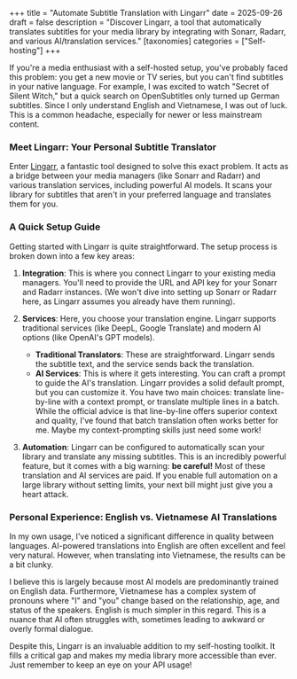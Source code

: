 +++
title = "Automate Subtitle Translation with Lingarr"
date = 2025-09-26
draft = false
description = "Discover Lingarr, a tool that automatically translates subtitles for your media library by integrating with Sonarr, Radarr, and various AI/translation services."
[taxonomies]
categories = ["Self-hosting"]
+++

If you're a media enthusiast with a self-hosted setup, you've probably faced this problem: you get a new movie or TV series, but you can't find subtitles in your native language. For example, I was excited to watch "Secret of Silent Witch," but a quick search on OpenSubtitles only turned up German subtitles. Since I only understand English and Vietnamese, I was out of luck. This is a common headache, especially for newer or less mainstream content.

### Meet Lingarr: Your Personal Subtitle Translator

Enter [Lingarr](https://github.com/lingarr-translate/lingarr), a fantastic tool designed to solve this exact problem. It acts as a bridge between your media managers (like Sonarr and Radarr) and various translation services, including powerful AI models. It scans your library for subtitles that aren't in your preferred language and translates them for you.

### A Quick Setup Guide

Getting started with Lingarr is quite straightforward. The setup process is broken down into a few key areas:

1.  **Integration**: This is where you connect Lingarr to your existing media managers. You'll need to provide the URL and API key for your Sonarr and Radarr instances. (We won't dive into setting up Sonarr or Radarr here, as Lingarr assumes you already have them running).

2.  **Services**: Here, you choose your translation engine. Lingarr supports traditional services (like DeepL, Google Translate) and modern AI options (like OpenAI's GPT models).
    *   **Traditional Translators**: These are straightforward. Lingarr sends the subtitle text, and the service sends back the translation.
    *   **AI Services**: This is where it gets interesting. You can craft a prompt to guide the AI's translation. Lingarr provides a solid default prompt, but you can customize it. You have two main choices: translate line-by-line with a context prompt, or translate multiple lines in a batch. While the official advice is that line-by-line offers superior context and quality, I've found that batch translation often works better for me. Maybe my context-prompting skills just need some work!

3.  **Automation**: Lingarr can be configured to automatically scan your library and translate any missing subtitles. This is an incredibly powerful feature, but it comes with a big warning: **be careful!** Most of these translation and AI services are paid. If you enable full automation on a large library without setting limits, your next bill might just give you a heart attack.

### Personal Experience: English vs. Vietnamese AI Translations

In my own usage, I've noticed a significant difference in quality between languages. AI-powered translations into English are often excellent and feel very natural. However, when translating into Vietnamese, the results can be a bit clunky.

I believe this is largely because most AI models are predominantly trained on English data. Furthermore, Vietnamese has a complex system of pronouns where "I" and "you" change based on the relationship, age, and status of the speakers. English is much simpler in this regard. This is a nuance that AI often struggles with, sometimes leading to awkward or overly formal dialogue.

Despite this, Lingarr is an invaluable addition to my self-hosting toolkit. It fills a critical gap and makes my media library more accessible than ever. Just remember to keep an eye on your API usage!
